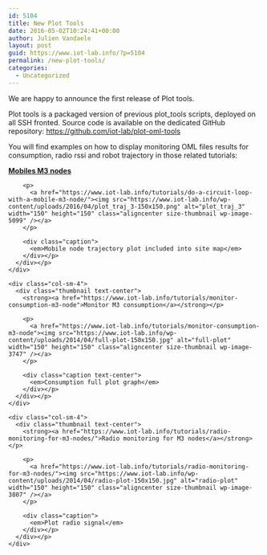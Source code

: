```yaml
---
id: 5104
title: New Plot Tools
date: 2016-05-02T10:24:41+00:00
author: Julien Vandaele
layout: post
guid: https://www.iot-lab.info/?p=5104
permalink: /new-plot-tools/
categories:
  - Uncategorized
---
```

<div class="pf-content">
  <p>
    We are happy to announce the first release of Plot tools.
  </p>
  
  <p>
    Plot tools is a packaged version of previous plot_tools scripts, deployed on all SSH fronted. Source code is available on the dedicated GitHub repository: <a href="https://github.com/iot-lab/plot-oml-tools">https://github.com/iot-lab/plot-oml-tools</a>
  </p>
  
  <p>
    You will find examples on how to display monitoring OML files results for consumption, radio rssi and robot trajectory in those related tutorials:
  </p>
  
  <div class="row">
    <div class="col-sm-4">
      <div class="thumbnail text-center">
        <strong><a href="https://www.iot-lab.info/tutorials/do-a-circuit-loop-with-a-mobile-m3-node/">Mobiles M3 nodes</a></strong></p> 
        
        <p>
          <a href="https://www.iot-lab.info/tutorials/do-a-circuit-loop-with-a-mobile-m3-node/"><img src="https://www.iot-lab.info/wp-content/uploads/2016/04/plot_traj_3-150x150.png" alt="plot_traj_3" width="150" height="150" class="aligncenter size-thumbnail wp-image-5099" /></a>
        </p>
        
        <div class="caption">
          <em>Mobile node trajectory plot included into site map</em>
        </div></p>
      </div></p>
    </div>
    
    <div class="col-sm-4">
      <div class="thumbnail text-center">
        <strong><a href="https://www.iot-lab.info/tutorials/monitor-consumption-m3-node">Monitor M3 consumption</a></strong></p> 
        
        <p>
          <a href="https://www.iot-lab.info/tutorials/monitor-consumption-m3-node"><img src="https://www.iot-lab.info/wp-content/uploads/2014/04/full-plot-150x150.jpg" alt="full-plot" width="150" height="150" class="aligncenter size-thumbnail wp-image-3747" /></a>
        </p>
        
        <div class="caption text-center">
          <em>Consumption full plot graph</em>
        </div></p>
      </div></p>
    </div>
    
    <div class="col-sm-4">
      <div class="thumbnail text-center">
        <strong><a href="https://www.iot-lab.info/tutorials/radio-monitoring-for-m3-nodes/">Radio monitoring for M3 nodes</a></strong></p> 
        
        <p>
          <a href="https://www.iot-lab.info/tutorials/radio-monitoring-for-m3-nodes/"><img src="https://www.iot-lab.info/wp-content/uploads/2014/04/radio-plot-150x150.jpg" alt="radio-plot" width="150" height="150" class="aligncenter size-thumbnail wp-image-3807" /></a>
        </p>
        
        <div class="caption">
          <em>Plot radio signal</em>
        </div></p>
      </div></p>
    </div>
  </div>
</div>